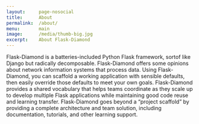 ```yaml
---
layout:     page-nosocial
title:      About
permalink:  /about/
menu:       main
image:      /media/thumb-big.jpg
excerpt:    About Flask-Diamond
---
```


Flask-Diamond is a batteries-included Python Flask framework, sortof like Django but radically decomposable. Flask-Diamond offers some opinions about network information systems that process data. Using Flask-Diamond, you can scaffold a working application with sensible defaults, then easily override those defaults to meet your own goals. Flask-Diamond provides a shared vocabulary that helps teams coordinate as they scale up to develop multiple Flask applications while maintaining good code reuse and learning transfer. Flask-Diamond goes beyond a “project scaffold” by providing a complete architecture and team solution, including documentation, tutorials, and other learning support.
